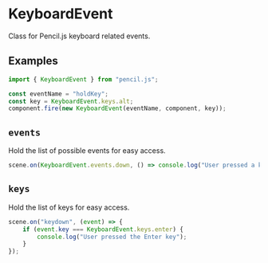 # KeyboardEvent

Class for Pencil.js keyboard related events.


## Examples

```js
import { KeyboardEvent } from "pencil.js";

const eventName = "holdKey";
const key = KeyboardEvent.keys.alt;
component.fire(new KeyboardEvent(eventName, component, key));
```


## `events`

Hold the list of possible events for easy access.

```js
scene.on(KeyboardEvent.events.down, () => console.log("User pressed a key"));
```


## `keys`

Hold the list of keys for easy access.

```js
scene.on("keydown", (event) => {
    if (event.key === KeyboardEvent.keys.enter) {
        console.log("User pressed the Enter key");
    }
});
```
